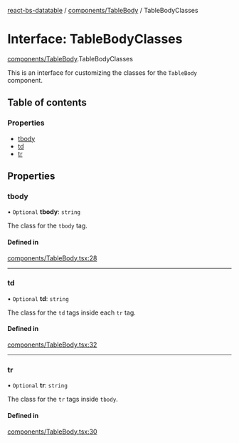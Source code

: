 [react-bs-datatable](../README.md) / [components/TableBody](../modules/components_TableBody.md) / TableBodyClasses

# Interface: TableBodyClasses

[components/TableBody](../modules/components_TableBody.md).TableBodyClasses

This is an interface for customizing the classes for
the `TableBody` component.

## Table of contents

### Properties

- [tbody](components_TableBody.TableBodyClasses.md#tbody)
- [td](components_TableBody.TableBodyClasses.md#td)
- [tr](components_TableBody.TableBodyClasses.md#tr)

## Properties

### tbody

• `Optional` **tbody**: `string`

The class for the `tbody` tag.

#### Defined in

[components/TableBody.tsx:28](https://github.com/imballinst/react-bs-datatable/blob/016002f/src/components/TableBody.tsx#L28)

___

### td

• `Optional` **td**: `string`

The class for the `td` tags inside each `tr` tag.

#### Defined in

[components/TableBody.tsx:32](https://github.com/imballinst/react-bs-datatable/blob/016002f/src/components/TableBody.tsx#L32)

___

### tr

• `Optional` **tr**: `string`

The class for the `tr` tags inside `tbody`.

#### Defined in

[components/TableBody.tsx:30](https://github.com/imballinst/react-bs-datatable/blob/016002f/src/components/TableBody.tsx#L30)
